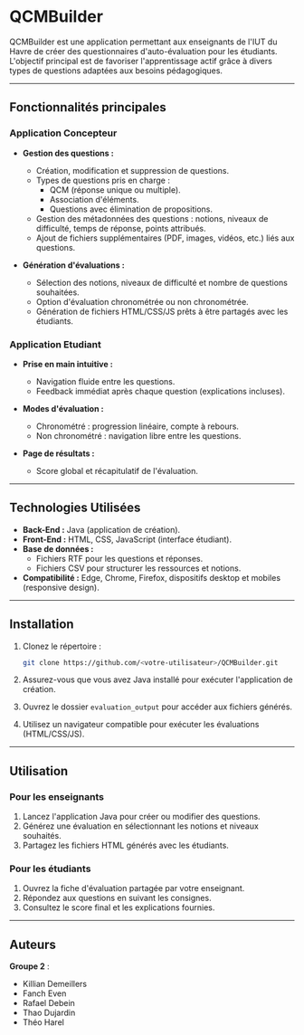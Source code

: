 # QCMBuilder

QCMBuilder est une application permettant aux enseignants de l'IUT du Havre de créer des questionnaires d'auto-évaluation pour les étudiants. L'objectif principal est de favoriser l'apprentissage actif grâce à divers types de questions adaptées aux besoins pédagogiques.

---

## Fonctionnalités principales

### Application Concepteur

- **Gestion des questions :**
  - Création, modification et suppression de questions.
  - Types de questions pris en charge :
    - QCM (réponse unique ou multiple).
    - Association d'éléments.
    - Questions avec élimination de propositions.
  - Gestion des métadonnées des questions : notions, niveaux de difficulté, temps de réponse, points attribués.
  - Ajout de fichiers supplémentaires (PDF, images, vidéos, etc.) liés aux questions.

- **Génération d'évaluations :**
  - Sélection des notions, niveaux de difficulté et nombre de questions souhaitées.
  - Option d'évaluation chronométrée ou non chronométrée.
  - Génération de fichiers HTML/CSS/JS prêts à être partagés avec les étudiants.

### Application Etudiant

- **Prise en main intuitive :**
  - Navigation fluide entre les questions.
  - Feedback immédiat après chaque question (explications incluses).

- **Modes d'évaluation :**
  - Chronométré : progression linéaire, compte à rebours.
  - Non chronométré : navigation libre entre les questions.

- **Page de résultats :**
  - Score global et récapitulatif de l'évaluation.

---

## Technologies Utilisées

- **Back-End :** Java (application de création).
- **Front-End :** HTML, CSS, JavaScript (interface étudiant).
- **Base de données :**
  - Fichiers RTF pour les questions et réponses.
  - Fichiers CSV pour structurer les ressources et notions.
- **Compatibilité :** Edge, Chrome, Firefox, dispositifs desktop et mobiles (responsive design).

---

## Installation

1. Clonez le répertoire :
   ```bash
   git clone https://github.com/<votre-utilisateur>/QCMBuilder.git
   ```

2. Assurez-vous que vous avez Java installé pour exécuter l'application de création.

3. Ouvrez le dossier `evaluation_output` pour accéder aux fichiers générés.

4. Utilisez un navigateur compatible pour exécuter les évaluations (HTML/CSS/JS).

---

## Utilisation

### Pour les enseignants

1. Lancez l'application Java pour créer ou modifier des questions.
2. Générez une évaluation en sélectionnant les notions et niveaux souhaités.
3. Partagez les fichiers HTML générés avec les étudiants.

### Pour les étudiants

1. Ouvrez la fiche d'évaluation partagée par votre enseignant.
2. Répondez aux questions en suivant les consignes.
3. Consultez le score final et les explications fournies.

---

## Auteurs

**Groupe 2** :

- Killian Demeillers
- Fanch Even
- Rafael Debein
- Thao Dujardin
- Théo Harel
